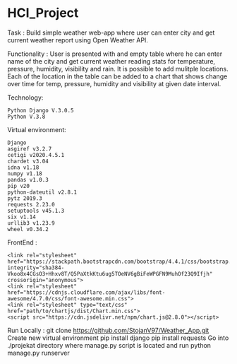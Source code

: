 # HCI_Project

Task : 
    Build simple weather web-app where user can enter city and get current weather report using Open Weather API.

Functionality : 
    User is presented with and empty table where he can enter name of the city and get current weather reading stats for temperature, pressure, humidity, visibility and rain.       It is possible to add mulitple locations. Each of the location in the table can be added to a chart that shows change over time for temp, pressure, humidity and visibility       at given date interval.
    
Technology: 

    Python Django V.3.0.5
    Python V.3.8
    
Virtual environment:

    Django
    asgiref v3.2.7
    cetigi v2020.4.5.1
    chardet v3.04
    idna v1.18
    numpy v1.18
    pandas v1.0.3
    pip v20
    python-dateutil v2.8.1
    pytz 2019.3
    requests 2.23.0
    setuptools v45.1.3
    six v1.14
    urllib3 v1.23.9
    wheel v0.34.2
    
FrontEnd : 

    <link rel="stylesheet" href="https://stackpath.bootstrapcdn.com/bootstrap/4.4.1/css/bootstrap.min.css" integrity="sha384-        Vkoo8x4CGsO3+Hhxv8T/Q5PaXtkKtu6ug5TOeNV6gBiFeWPGFN9MuhOf23Q9Ifjh" crossorigin="anonymous">
    <link rel="stylesheet" href="https://cdnjs.cloudflare.com/ajax/libs/font-awesome/4.7.0/css/font-awesome.min.css">
    <link rel="stylesheet" type="text/css" href="path/to/chartjs/dist/Chart.min.css">
    <script src="https://cdn.jsdelivr.net/npm/chart.js@2.8.0"></script>
 
Run Locally : 
    git clone https://github.com/StojanV97/Weather_App.git
    Create new virtual environment 
    pip install django 
    pip install requests
    Go into ./projekat directory where manage.py script is located and run python manage.py runserver
    

 
